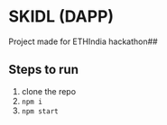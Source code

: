 # SKIDL (DAPP)

Project made for ETHIndia hackathon##

## Steps to run

1. clone the repo
2. `npm i`
3. `npm start`